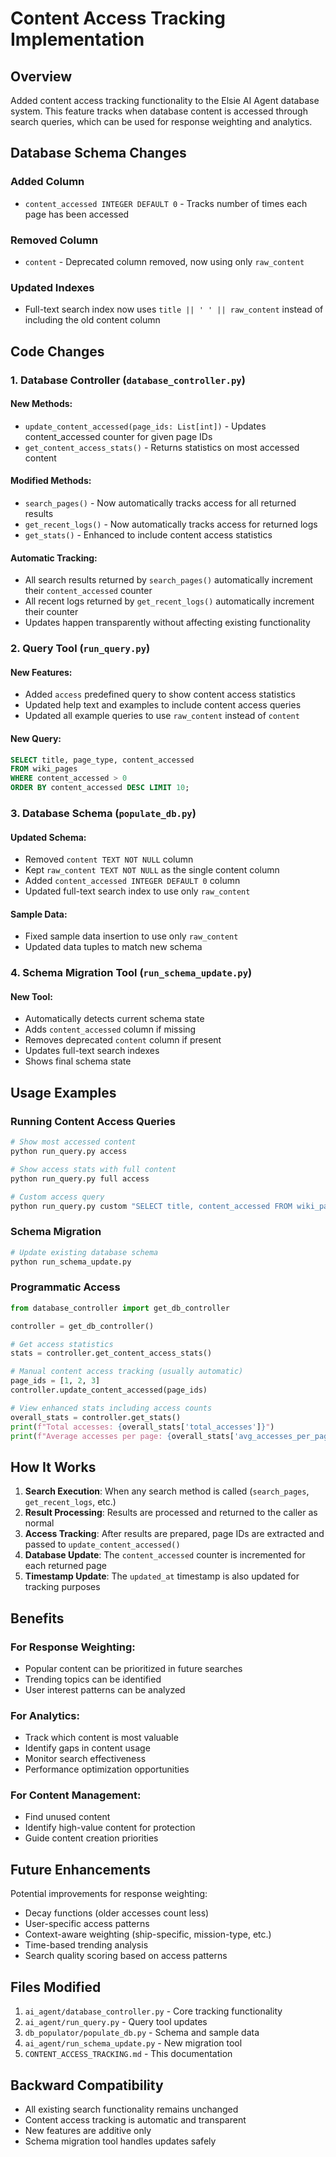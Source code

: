 # Content Access Tracking Implementation

## Overview
Added content access tracking functionality to the Elsie AI Agent database system. This feature tracks when database content is accessed through search queries, which can be used for response weighting and analytics.

## Database Schema Changes

### Added Column
- `content_accessed INTEGER DEFAULT 0` - Tracks number of times each page has been accessed

### Removed Column  
- `content` - Deprecated column removed, now using only `raw_content`

### Updated Indexes
- Full-text search index now uses `title || ' ' || raw_content` instead of including the old content column

## Code Changes

### 1. Database Controller (`database_controller.py`)

#### New Methods:
- `update_content_accessed(page_ids: List[int])` - Updates content_accessed counter for given page IDs
- `get_content_access_stats()` - Returns statistics on most accessed content

#### Modified Methods:
- `search_pages()` - Now automatically tracks access for all returned results
- `get_recent_logs()` - Now automatically tracks access for returned logs
- `get_stats()` - Enhanced to include content access statistics

#### Automatic Tracking:
- All search results returned by `search_pages()` automatically increment their `content_accessed` counter
- All recent logs returned by `get_recent_logs()` automatically increment their counter
- Updates happen transparently without affecting existing functionality

### 2. Query Tool (`run_query.py`)

#### New Features:
- Added `access` predefined query to show content access statistics
- Updated help text and examples to include content access queries
- Updated all example queries to use `raw_content` instead of `content`

#### New Query:
```sql
SELECT title, page_type, content_accessed 
FROM wiki_pages 
WHERE content_accessed > 0 
ORDER BY content_accessed DESC LIMIT 10;
```

### 3. Database Schema (`populate_db.py`)

#### Updated Schema:
- Removed `content TEXT NOT NULL` column
- Kept `raw_content TEXT NOT NULL` as the single content column
- Added `content_accessed INTEGER DEFAULT 0` column
- Updated full-text search index to use only `raw_content`

#### Sample Data:
- Fixed sample data insertion to use only `raw_content`
- Updated data tuples to match new schema

### 4. Schema Migration Tool (`run_schema_update.py`)

#### New Tool:
- Automatically detects current schema state
- Adds `content_accessed` column if missing
- Removes deprecated `content` column if present
- Updates full-text search indexes
- Shows final schema state

## Usage Examples

### Running Content Access Queries
```bash
# Show most accessed content
python run_query.py access

# Show access stats with full content
python run_query.py full access

# Custom access query
python run_query.py custom "SELECT title, content_accessed FROM wiki_pages WHERE content_accessed > 5"
```

### Schema Migration
```bash
# Update existing database schema
python run_schema_update.py
```

### Programmatic Access
```python
from database_controller import get_db_controller

controller = get_db_controller()

# Get access statistics
stats = controller.get_content_access_stats()

# Manual content access tracking (usually automatic)
page_ids = [1, 2, 3]
controller.update_content_accessed(page_ids)

# View enhanced stats including access counts
overall_stats = controller.get_stats()
print(f"Total accesses: {overall_stats['total_accesses']}")
print(f"Average accesses per page: {overall_stats['avg_accesses_per_page']}")
```

## How It Works

1. **Search Execution**: When any search method is called (`search_pages`, `get_recent_logs`, etc.)
2. **Result Processing**: Results are processed and returned to the caller as normal
3. **Access Tracking**: After results are prepared, page IDs are extracted and passed to `update_content_accessed()`
4. **Database Update**: The `content_accessed` counter is incremented for each returned page
5. **Timestamp Update**: The `updated_at` timestamp is also updated for tracking purposes

## Benefits

### For Response Weighting:
- Popular content can be prioritized in future searches
- Trending topics can be identified
- User interest patterns can be analyzed

### For Analytics:
- Track which content is most valuable
- Identify gaps in content usage
- Monitor search effectiveness
- Performance optimization opportunities

### For Content Management:
- Find unused content
- Identify high-value content for protection
- Guide content creation priorities

## Future Enhancements

Potential improvements for response weighting:
- Decay functions (older accesses count less)
- User-specific access patterns
- Context-aware weighting (ship-specific, mission-type, etc.)
- Time-based trending analysis
- Search quality scoring based on access patterns

## Files Modified

1. `ai_agent/database_controller.py` - Core tracking functionality
2. `ai_agent/run_query.py` - Query tool updates
3. `db_populator/populate_db.py` - Schema and sample data
4. `ai_agent/run_schema_update.py` - New migration tool
5. `CONTENT_ACCESS_TRACKING.md` - This documentation

## Backward Compatibility

- All existing search functionality remains unchanged
- Content access tracking is automatic and transparent
- New features are additive only
- Schema migration tool handles updates safely 